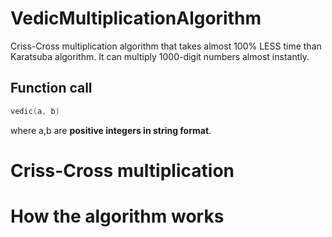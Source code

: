 # VedicMultiplicationAlgorithm
Criss-Cross multiplication algorithm that takes almost 100% LESS time than Karatsuba algorithm. It can multiply 1000-digit numbers almost instantly.

## Function call ##
```cpp
vedic(a, b)
``` 
where a,b are **positive integers in string format**.

# Criss-Cross multiplication # 

# How the algorithm works #

# #
